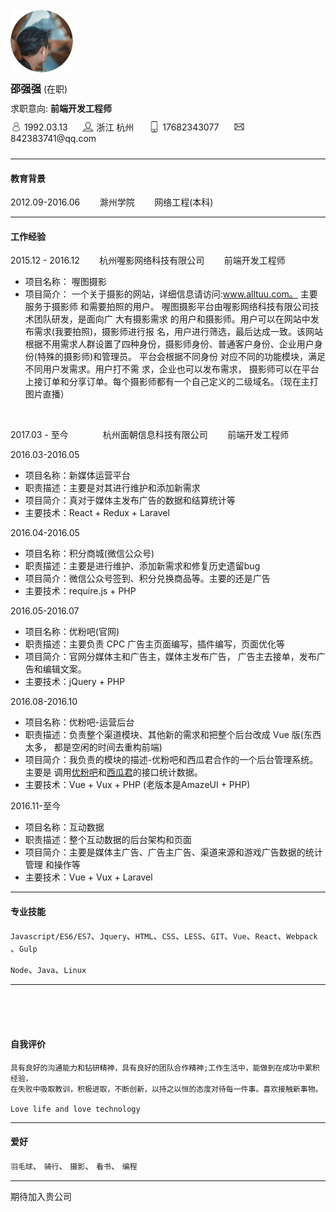 <div style="height: 150px; display: table;clear: both;box-sizing: border-box; padding-top: 25px;">
	<div style="display: inline-block; float: left">
    	<img src="./images/profile.png" style="width: 100px;display: inline-block; margin-right: 20px;" alt="">
	</div>

<div style="display: inline-block; float: left">
	<div>
		<h3 style="margin: 10px 0;">邵强强 <small style="font-weight: lighter; font-size: 14px;">(在职)</small></h3>
		<p style="margin: 10px 0;">求职意向: <b>前端开发工程师</b></p>
		<p style="margin: 10px 0;">
			<span style='margin-right: 20px;'>
				<span style=""><img src="./images/user.png" style="width: 18px;height: 18px;margin-bottom: -3px;display: inline-block; "></span>
				<span style='padding-bottom: 5px;'>1992.03.13</span>
			</span>
			<span style='margin-right: 20px;'>
			    <span style=""><img src="./images/address.png" style="width: 18px;height: 18px;margin-bottom: -3px;display: inline-block; "></span>
				<span>浙江 杭州</span></span>
			<span  style='margin-right: 20px;'>
			    <span style=""><img src="./images/phone.png" style="width: 18px;height: 18px;margin-bottom: -3px;display: inline-block; "></span>
			    <span>17682343077</span>
			</span>
			<span >
				<span style=""><img src="./images/email.png" style="width: 18px;height: 18px;margin-bottom: -3px;display: inline-block; "></span>
				<span>842383741@qq.com</span>
			</span>
		</p>
	</div>
</div>
</div>

-----

#### 教育背景

2012.09-2016.06 &nbsp;&nbsp;&nbsp;&nbsp;&nbsp;&nbsp; 滁州学院 &nbsp;&nbsp;&nbsp;&nbsp;&nbsp;&nbsp; 网络工程(本科) 

-----

#### 工作经验

2015.12 - 2016.12 &nbsp;&nbsp;&nbsp;&nbsp;&nbsp;&nbsp; 杭州喔影网络科技有限公司  &nbsp;&nbsp;&nbsp;&nbsp;&nbsp;&nbsp; 前端开发工程师

+	项目名称： 喔图摄影
+	项目简介： 一个关于摄影的网站，详细信息请访问:www.alltuu.com。 主要服务于摄影师
和需要拍照的用户。 喔图摄影平台由喔影网络科技有限公司技术团队研发，是面向广 大有摄影需求 的用户和摄影师。用户可以在网站中发布需求(我要拍照)，摄影师进行报 名，用户进行筛选，最后达成一致。该网站根据不用需求人群设置了四种身份，摄影师身份、普通客户身份、企业用户身份(特殊的摄影师)和管理员。 平台会根据不同身份 对应不同的功能模块，满足不同用户发需求。用户打不需 求，企业也可以发布需求， 摄影师可以在平台上接订单和分享订单。每个摄影师都有一个自己定义的二级域名。（现在主打图片直播）

<br />

2017.03 - 至今 &nbsp;&nbsp;&nbsp;&nbsp;&nbsp;&nbsp;&nbsp;&nbsp;&nbsp;&nbsp;&nbsp;&nbsp; 杭州面朝信息科技有限公司  &nbsp;&nbsp;&nbsp;&nbsp;&nbsp;&nbsp; 前端开发工程师

2016.03-2016.05

+	项目名称：新媒体运营平台
+	职责描述：主要是对其进行维护和添加新需求
+	项目简介：真对于媒体主发布广告的数据和结算统计等
+	主要技术：React + Redux + Laravel

2016.04-2016.05

+	项目名称：积分商城(微信公众号)
+	职责描述：主要是进行维护、添加新需求和修复历史遗留bug
+	项目简介：微信公众号签到、积分兑换商品等。主要的还是广告
+	主要技术：require.js + PHP

2016.05-2016.07

+	项目名称：优粉吧(官网)
+	职责描述：主要负责 CPC 广告主页面编写，插件编写，页面优化等
+	项目简介：官网分媒体主和广告主，媒体主发布广告， 广告主去接单，发布广告和编辑文案。
+	主要技术：jQuery + PHP

2016.08-2016.10

+	项目名称：优粉吧-运营后台
+	职责描述：负责整个渠道模块、其他新的需求和把整个后台改成 Vue 版(东西太多，
      都是空闲的时间去重构前端)
+	项目简介：我负责的模块的描述-优粉吧和西瓜君合作的一个后台管理系统。主要是
      调用[优粉吧](http://www.youfenba.com/)和[西瓜君](http://www.xiguaji.com/)的接口统计数据。
+	主要技术：Vue + Vux + PHP (老版本是AmazeUI + PHP)

2016.11-至今

+	项目名称：互动数据
+	职责描述：整个互动数据的后台架构和页面
+	项目简介：主要是媒体主广告、广告主广告、渠道来源和游戏广告数据的统计管理
和操作等
+	主要技术：Vue + Vux + Laravel

-----

#### 专业技能

`Javascript/ES6/ES7`、`Jquery`、`HTML`、`CSS`、`LESS`、`GIT`、`Vue`、`React`、`Webpack` 、`Gulp`

`Node`、`Java`、`Linux`

-----
<br ><br ><br >


#### 自我评价

```
具有良好的沟通能力和钻研精神，具有良好的团队合作精神;工作生活中，能做到在成功中累积经验，
在失败中吸取教训，积极进取，不断创新，以持之以恒的态度对待每一件事。喜欢接触新事物。

Love life and love technology

```

-----

#### 爱好

`羽毛球`、 `骑行`、 `摄影`、 `看书`、 `编程`

-----

期待加入贵公司
















